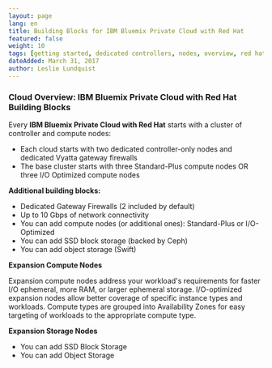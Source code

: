 ```yaml
---
layout: page
lang: en
title: Building Blocks for IBM Bluemix Private Cloud with Red Hat
featured: false
weight: 10
tags: [getting started, dedicated controllers, nodes, overview, red hat, rhosp]
dateAdded: March 31, 2017
author: Leslie Lundquist
---
```


### Cloud Overview: IBM Bluemix Private Cloud with Red Hat Building Blocks

Every **IBM Bluemix Private Cloud with Red Hat** starts with a cluster of controller and compute nodes:

* Each cloud starts with two dedicated controller-only nodes and dedicated Vyatta gateway firewalls
* The base cluster starts with three Standard-Plus compute nodes OR three I/O Optimized compute nodes

**Additional building blocks:**

* Dedicated Gateway Firewalls (2 included by default)
* Up to 10 Gbps of network connectivity 
* You can add compute nodes (or additional ones): Standard-Plus or I/O-Optimized
* You can add SSD block storage (backed by Ceph)
* You can add object storage (Swift)

**Expansion Compute Nodes**

Expansion compute nodes address your workload's requirements for faster I/O ephemeral, more RAM, or larger ephemeral storage.  I/O-optimized expansion nodes allow better coverage of specific instance types and workloads. Compute types are grouped into Availability Zones for easy targeting of workloads to the appropriate compute type.

**Expansion Storage Nodes**  

* You can add SSD Block Storage
* You can add Object Storage 
